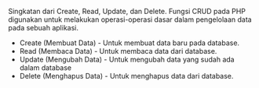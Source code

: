 Singkatan dari Create, Read, Update, dan Delete. Fungsi CRUD pada PHP digunakan untuk melakukan operasi-operasi dasar dalam pengelolaan data pada sebuah aplikasi.

- Create (Membuat Data) - Untuk membuat data baru pada database.
- Read (Membaca Data) - Untuk membaca data dari database.
- Update (Mengubah Data) - Untuk mengubah data yang sudah ada dalam database
- Delete (Menghapus Data) - Untuk menghapus data dari database.